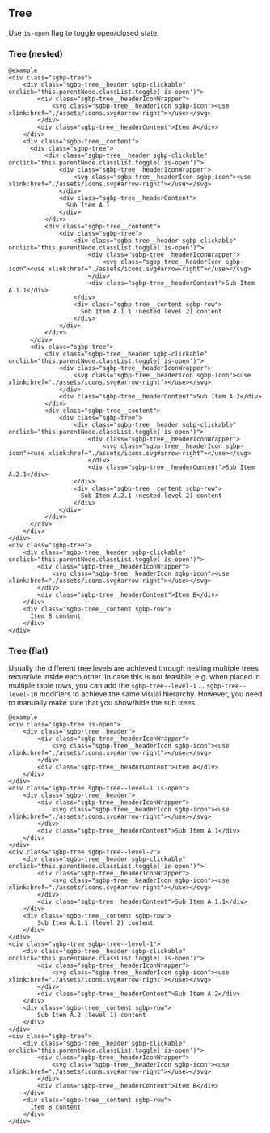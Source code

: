 ## Tree

Use `is-open` flag to toggle open/closed state.

### Tree (nested)

    @example
    <div class="sgbp-tree">
        <div class="sgbp-tree__header sgbp-clickable" onclick="this.parentNode.classList.toggle('is-open')">
            <div class="sgbp-tree__headerIconWrapper">
                <svg class="sgbp-tree__headerIcon sgbp-icon"><use xlink:href="./assets/icons.svg#arrow-right"></use></svg>
            </div>
            <div class="sgbp-tree__headerContent">Item A</div>
        </div>
        <div class="sgbp-tree__content">
          <div class="sgbp-tree">
              <div class="sgbp-tree__header sgbp-clickable" onclick="this.parentNode.classList.toggle('is-open')">
                  <div class="sgbp-tree__headerIconWrapper">
                      <svg class="sgbp-tree__headerIcon sgbp-icon"><use xlink:href="./assets/icons.svg#arrow-right"></use></svg>
                  </div>
                  <div class="sgbp-tree__headerContent">
                    Sub Item A.1
                  </div>
              </div>
              <div class="sgbp-tree__content">
                  <div class="sgbp-tree">
                      <div class="sgbp-tree__header sgbp-clickable" onclick="this.parentNode.classList.toggle('is-open')">
                          <div class="sgbp-tree__headerIconWrapper">
                              <svg class="sgbp-tree__headerIcon sgbp-icon"><use xlink:href="./assets/icons.svg#arrow-right"></use></svg>
                          </div>
                          <div class="sgbp-tree__headerContent">Sub Item A.1.1</div>
                      </div>
                      <div class="sgbp-tree__content sgbp-row">
                        Sub Item A.1.1 (nested level 2) content
                      </div>
                  </div>
              </div>
          </div>
          <div class="sgbp-tree">
              <div class="sgbp-tree__header sgbp-clickable" onclick="this.parentNode.classList.toggle('is-open')">
                  <div class="sgbp-tree__headerIconWrapper">
                      <svg class="sgbp-tree__headerIcon sgbp-icon"><use xlink:href="./assets/icons.svg#arrow-right"></use></svg>
                  </div>
                  <div class="sgbp-tree__headerContent">Sub Item A.2</div>
              </div>
              <div class="sgbp-tree__content">
                  <div class="sgbp-tree">
                      <div class="sgbp-tree__header sgbp-clickable" onclick="this.parentNode.classList.toggle('is-open')">
                          <div class="sgbp-tree__headerIconWrapper">
                              <svg class="sgbp-tree__headerIcon sgbp-icon"><use xlink:href="./assets/icons.svg#arrow-right"></use></svg>
                          </div>
                          <div class="sgbp-tree__headerContent">Sub Item A.2.1</div>
                      </div>
                      <div class="sgbp-tree__content sgbp-row">
                        Sub Item A.2.1 (nested level 2) content
                      </div>
                  </div>
              </div>
          </div>
        </div>
    </div>
    <div class="sgbp-tree">
        <div class="sgbp-tree__header sgbp-clickable" onclick="this.parentNode.classList.toggle('is-open')">
            <div class="sgbp-tree__headerIconWrapper">
                <svg class="sgbp-tree__headerIcon sgbp-icon"><use xlink:href="./assets/icons.svg#arrow-right"></use></svg>
            </div>
            <div class="sgbp-tree__headerContent">Item B</div>
        </div>
        <div class="sgbp-tree__content sgbp-row">
          Item B content
        </div>
    </div>

### Tree (flat)

Usually the different tree levels are achieved through nesting multiple trees recusrivle inside each other.
In case this is not feasible, e.g. when placed in multiple table rows, you can add the `sgbp-tree--level-1` ... `sgbp-tree--level-10` modifiers to achieve the same visual hierarchy.
However, you need to manually make sure that you show/hide the sub trees.

    @example
    <div class="sgbp-tree is-open">
        <div class="sgbp-tree__header">
            <div class="sgbp-tree__headerIconWrapper">
                <svg class="sgbp-tree__headerIcon sgbp-icon"><use xlink:href="./assets/icons.svg#arrow-right"></use></svg>
            </div>
            <div class="sgbp-tree__headerContent">Item A</div>
        </div>
    </div>
    <div class="sgbp-tree sgbp-tree--level-1 is-open">
        <div class="sgbp-tree__header">
            <div class="sgbp-tree__headerIconWrapper">
                <svg class="sgbp-tree__headerIcon sgbp-icon"><use xlink:href="./assets/icons.svg#arrow-right"></use></svg>
            </div>
            <div class="sgbp-tree__headerContent">Sub Item A.1</div>
        </div>
    </div>
    <div class="sgbp-tree sgbp-tree--level-2">
        <div class="sgbp-tree__header sgbp-clickable" onclick="this.parentNode.classList.toggle('is-open')">
            <div class="sgbp-tree__headerIconWrapper">
                <svg class="sgbp-tree__headerIcon sgbp-icon"><use xlink:href="./assets/icons.svg#arrow-right"></use></svg>
            </div>
            <div class="sgbp-tree__headerContent">Sub Item A.1.1</div>
        </div>
        <div class="sgbp-tree__content sgbp-row">
            Sub Item A.1.1 (level 2) content
        </div>
    </div>
    <div class="sgbp-tree sgbp-tree--level-1">
        <div class="sgbp-tree__header sgbp-clickable" onclick="this.parentNode.classList.toggle('is-open')">
            <div class="sgbp-tree__headerIconWrapper">
                <svg class="sgbp-tree__headerIcon sgbp-icon"><use xlink:href="./assets/icons.svg#arrow-right"></use></svg>
            </div>
            <div class="sgbp-tree__headerContent">Sub Item A.2</div>
        </div>
        <div class="sgbp-tree__content sgbp-row">
            Sub Item A.2 (level 1) content
        </div>
    </div>
    <div class="sgbp-tree">
        <div class="sgbp-tree__header sgbp-clickable" onclick="this.parentNode.classList.toggle('is-open')">
            <div class="sgbp-tree__headerIconWrapper">
                <svg class="sgbp-tree__headerIcon sgbp-icon"><use xlink:href="./assets/icons.svg#arrow-right"></use></svg>
            </div>
            <div class="sgbp-tree__headerContent">Item B</div>
        </div>
        <div class="sgbp-tree__content sgbp-row">
          Item B content
        </div>
    </div>

